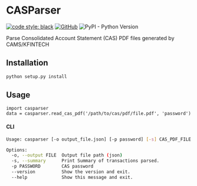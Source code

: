# CASParser
[![code style: black](https://img.shields.io/badge/code%20style-black-000000.svg)](https://github.com/psf/black)
[![GitHub](https://img.shields.io/github/license/codereverser/casparser)](https://github.com/codereverser/casparser/blob/main/LICENSE)
![PyPI - Python Version](https://img.shields.io/pypi/pyversions/casparser)

Parse Consolidated Account Statement (CAS) PDF files generated by CAMS/KFINTECH


## Installation
```bash
python setup.py install
```

## Usage

```
import casparser
data = casparser.read_cas_pdf('/path/to/cas/pdf/file.pdf', 'password')
```

#### CLI

```bash
Usage: casparser [-o output_file.json] [-p password] [-s] CAS_PDF_FILE

Options:
  -o, --output FILE  Output file path (json)
  -s, --summary      Print Summary of transactions parsed.
  -p PASSWORD        CAS password
  --version          Show the version and exit.
  --help             Show this message and exit.
``` 
